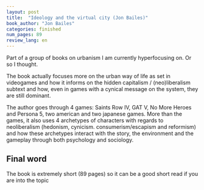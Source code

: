 ```yaml
---
layout: post
title:  "Ideology and the virtual city (Jon Bailes)"
book_author: "Jon Bailes"
categories: finished
num_pages: 89
review_lang: en
---
```


Part of a group of books on urbanism I am currently hyperfocusing on. Or so I thought.

The book actually focuses more on the urban way of life as set in videogames and how it informs on the hidden capitalism / (neo)liberalism subtext and how, even in games with a cynical message on the system, they are still dominant.

The author goes through 4 games: Saints Row IV, GAT V, No More Heroes and Persona 5, two american and two japanese games. More than the games, it also uses 4 archetypes of characters with regards to neoliberalism (hedonism, cynicism. consumerism/escapism and reformism) and how these archetypes interact with the story, the environment and the gameplay through both psychology and sociology.

## Final word

The book is extremely short (89 pages) so it can be a good short read if you are into the topic